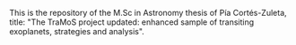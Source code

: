 This is the repository of the M.Sc in Astronomy thesis of Pía Cortés-Zuleta, title: "The TraMoS project updated: enhanced sample of transiting exoplanets, strategies and analysis".